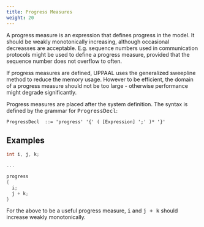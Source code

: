 ```yaml
---
title: Progress Measures
weight: 20
---
```


A progress measure is an expression that defines progress in the model. It should be weakly monotonically increasing, although occasional decreasses are acceptable. E.g. sequence numbers used in communication protocols might be used to define a progress measure, provided that the sequence number does not overflow to often.

If progress measures are defined, UPPAAL uses the generalized sweepline method to reduce the memory usage. However to be efficient, the domain of a progress measure should not be too large - otherwise performance might degrade significantly.

Progress measures are placed after the system definition. The syntax is defined by the grammar for 
<tt>ProgressDecl</tt>:

``` EBNF
ProgressDecl  ::= 'progress' '{' ( [Expression] ';' )* '}'
```

## Examples

``` C
int i, j, k;

...

progress 
{        
  i;      
  j + k;      
}        
```

For the above to be a useful progress measure, <tt>i</tt> and <tt>j + k</tt> should increase weakly monotonically.